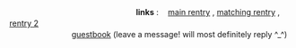 
ㅤㅤ ㅤㅤㅤ ㅤㅤㅤ ㅤㅤㅤ ㅤㅤㅤ ㅤㅤ**links** :ㅤ [main rentry](https://rentry.co/tyvn) , [matching rentry](https://rentry.co/taehy_n) , [rentry 2](https://rentry.co/6thsinner)
ㅤㅤ ㅤㅤㅤ ㅤㅤㅤ ㅤㅤㅤ ㅤㅤㅤ ㅤㅤ
ㅤㅤ ㅤㅤㅤ ㅤㅤㅤ ㅤㅤㅤ ㅤㅤㅤ ㅤㅤㅤㅤ ㅤㅤㅤ ㅤㅤ[guestbook](https://soobin.123guestbook.com/#) (leave a message! will most definitely reply ^_^)
